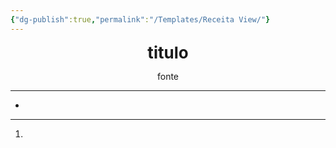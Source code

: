 ```yaml
---
{"dg-publish":true,"permalink":"/Templates/Receita View/"}
---
```


<div style="text-align: center;"> <span style="font-size: 26px;"><b> titulo </b></span> </div>

<span class="center"> <center> fonte</center></span>

---

- 

---

1.